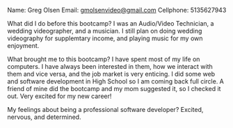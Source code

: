Name: Greg Olsen
Email: gmolsenvideo@gmail.com
Cellphone: 5135627943

What did I do before this bootcamp? I was an Audio/Video Technician, a wedding videographer, and a musician. I still plan on doing wedding videography for supplemtary income, and playing music for my own enjoyment. 

What brought me to this bootcamp? I have spent most of my life on computers. I have always been interested in them, how we interact with them and vice versa, and the job market is very enticing. I did some web and software development in High School so I am coming back full circle.  A friend of mine did the bootcamp and my mom suggested it, so I checked it out. Very excited for my new career!

My feelings about being a professional software developer? Excited, nervous, and determined. 

